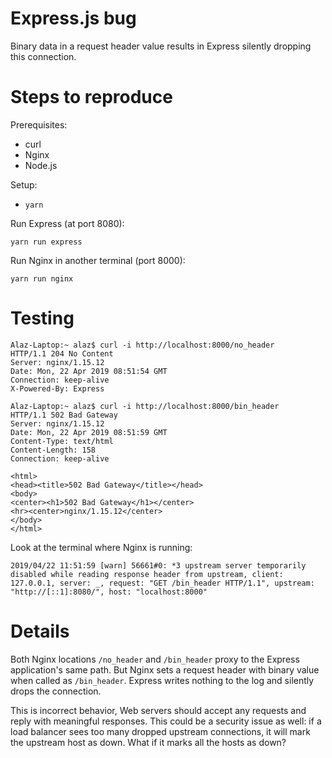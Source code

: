 # Express.js bug

Binary data in a request header value results in Express silently dropping this connection.

# Steps to reproduce

Prerequisites:

* curl
* Nginx
* Node.js

Setup:

* `yarn`

Run Express (at port 8080):

```
yarn run express
```

Run Nginx in another terminal (port 8000):

```
yarn run nginx
```

# Testing

```
Alaz-Laptop:~ alaz$ curl -i http://localhost:8000/no_header
HTTP/1.1 204 No Content
Server: nginx/1.15.12
Date: Mon, 22 Apr 2019 08:51:54 GMT
Connection: keep-alive
X-Powered-By: Express

Alaz-Laptop:~ alaz$ curl -i http://localhost:8000/bin_header
HTTP/1.1 502 Bad Gateway
Server: nginx/1.15.12
Date: Mon, 22 Apr 2019 08:51:59 GMT
Content-Type: text/html
Content-Length: 158
Connection: keep-alive

<html>
<head><title>502 Bad Gateway</title></head>
<body>
<center><h1>502 Bad Gateway</h1></center>
<hr><center>nginx/1.15.12</center>
</body>
</html>
```

Look at the terminal where Nginx is running:

```
2019/04/22 11:51:59 [warn] 56661#0: *3 upstream server temporarily disabled while reading response header from upstream, client: 127.0.0.1, server: _, request: "GET /bin_header HTTP/1.1", upstream: "http://[::1]:8080/", host: "localhost:8000"
```

# Details

Both Nginx locations `/no_header` and `/bin_header` proxy to the Express application's same path. But Nginx sets a request header with binary value when called as `/bin_header`. Express writes nothing to the log and silently drops the connection.

This is incorrect behavior, Web servers should accept any requests and reply with meaningful responses. This could be a security issue as well: if a load balancer sees too many dropped upstream connections, it will mark the upstream host as down. What if it marks all the hosts as down?
